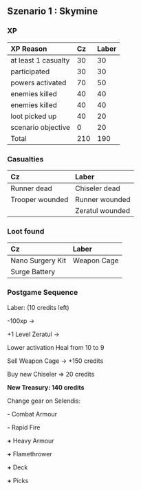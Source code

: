 <h2>Szenario 1 : Skymine</h2>  

<h3>XP</h3>  

|XP Reason|Cz|Laber|
|:---|:---|:---|
|at least 1 casualty|30|30|
|participated|30|30|
|powers activated|70|50|
|enemies killed|40|40|
|enemies killed|40|40|
|loot picked up|40|20|
|scenario objective|0|20|
|Total|210|190|

<h3>Casualties</h3>    

|Cz|Laber|
|:---|:---|
|Runner dead |Chiseler dead|
|Trooper wounded |Runner wounded|
| |Zeratul wounded|

<h3>Loot found</h3>   

|Cz|Laber|
|:---|:---|
|Nano Surgery Kit |Weapon Cage|
|Surge Battery ||

<h3>Postgame Sequence</h3> 

Laber: (10 credits left)

-100xp -> 

+1 Level Zeratul -> 

Lower activation Heal from 10 to 9

Sell Weapon Cage -> +150 credits

Buy new Chiseler => 20 credits

**New Treasury: 140 credits**

Change gear on Selendis:

**-** Combat Armour 

**-** Rapid Fire

**+** Heavy Armour

**+** Flamethrower

**+** Deck

**+** Picks
